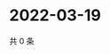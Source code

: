 # 2022-03-19

共 0 条

<!-- BEGIN WEIBO -->
<!-- 最后更新时间 Sat Mar 19 2022 23:15:42 GMT+0800 (China Standard Time) -->

<!-- END WEIBO -->
